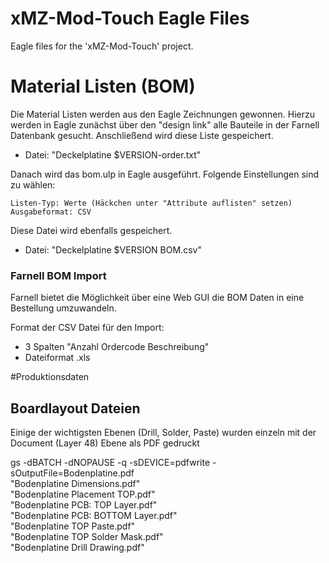 # xMZ-Mod-Touch Eagle Files

Eagle files for the 'xMZ-Mod-Touch' project.

# Material Listen (BOM)

Die Material Listen werden aus den Eagle Zeichnungen gewonnen. Hierzu werden in
Eagle zunächst über den "design link" alle Bauteile in der Farnell Datenbank
gesucht.
Anschließend wird diese Liste gespeichert.

* Datei: "Deckelplatine $VERSION-order.txt"

Danach wird das bom.ulp in Eagle ausgeführt. Folgende Einstellungen sind zu
wählen:

	Listen-Typ: Werte (Häckchen unter "Attribute auflisten" setzen)
	Ausgabeformat: CSV

Diese Datei wird ebenfalls gespeichert.

* Datei: "Deckelplatine $VERSION BOM.csv"

### Farnell BOM Import

Farnell bietet die Möglichkeit über eine Web GUI die BOM Daten in eine
Bestellung umzuwandeln.

Format der CSV Datei für den Import:
- 3 Spalten
"Anzahl	Ordercode	Beschreibung"
- Dateiformat .xls


#Produktionsdaten
## Boardlayout Dateien

Einige der wichtigsten Ebenen (Drill, Solder, Paste) wurden einzeln mit der
Document (Layer 48) Ebene als PDF gedruckt

gs -dBATCH -dNOPAUSE -q -sDEVICE=pdfwrite -sOutputFile=Bodenplatine.pdf \
"Bodenplatine Dimensions.pdf" \
"Bodenplatine Placement TOP.pdf" \
"Bodenplatine PCB: TOP Layer.pdf" \
"Bodenplatine PCB: BOTTOM Layer.pdf" \
"Bodenplatine TOP Paste.pdf" \
"Bodenplatine TOP Solder Mask.pdf" \
"Bodenplatine Drill Drawing.pdf"

